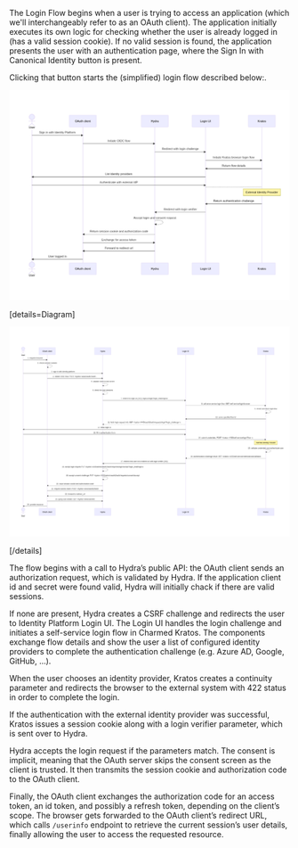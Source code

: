 The Login Flow begins when a user is trying to access an application (which we'll interchangeably refer to as an OAuth client). The application initially executes its own logic for checking whether the user is already logged in (has a valid session cookie). If no valid session is found, the application presents the user with an authentication page, where the Sign In with Canonical Identity button is present.

Clicking that button starts the (simplified) login flow described below:. 

![Alt text]( https://raw.githubusercontent.com/canonical/canonical-identity-platform-docs/main/Diagram_sources/login-flow.png "Simplified Login Flow")

[details=Diagram]

![Alt text]( https://raw.githubusercontent.com/canonical/canonical-identity-platform-docs/main/Diagram_sources/login-flow-detailed.png "Detailed Login Flow")

[/details]

The flow begins with a call to Hydra’s public API: the OAuth client sends an authorization request, which is validated by Hydra. If the application client id and secret were found valid, Hydra will initially chack if there are valid sessions.

If none are present, Hydra creates a CSRF challenge and redirects the user to Identity Platform Login UI. The Login UI handles the login challenge and initiates a self-service login flow in Charmed Kratos. The components exchange flow details and show the user a list of configured identity providers to complete the authentication challenge (e.g. Azure AD, Google, GitHub, …).

When the user chooses an identity provider, Kratos creates a continuity parameter and redirects the browser to the external system with 422 status in order to complete the login.

If the authentication with the external identity provider was successful, Kratos issues a session cookie along with a login verifier parameter, which is sent over to Hydra.

Hydra accepts the login request if the parameters match. The consent is implicit, meaning that the OAuth server skips the consent screen as the client is trusted. It then transmits the session cookie and authorization code to the OAuth client.

Finally, the OAuth client exchanges the authorization code for an access token, an id token, and possibly a refresh token, depending on the client’s scope. The browser gets forwarded to the OAuth client’s redirect URL, which calls `/userinfo` endpoint to retrieve the current session’s user details, finally allowing the user to access the requested resource.
